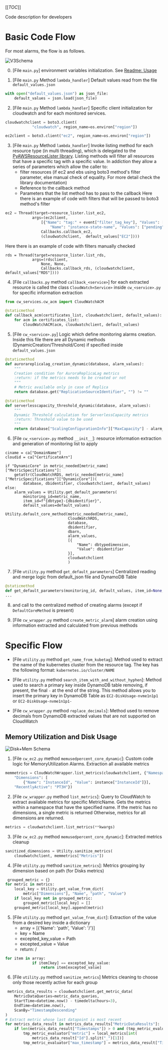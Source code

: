 [[_TOC_]]

Code description for developers

# Basic Code Flow
For most alarms, the flow is as follows.

![V3Schema](./imgs/v3_schema.excalidraw.png)

0. [File ``main.py``] environment variables initialization. See [Readme: Usage](./README.md#usage)

1. [File ``main.py`` Method ``lambda_handler``] Default values read from the file ``default_values.json``
```python
with open("default_values.json") as json_file:
    default_values = json.load(json_file)
```

2. [File ``main.py`` Method ``lambda_handler``] Specific client initialization for cloudwatch and for each monitored services.
```python
cloudwatchclient = boto3.client(
            "cloudwatch", region_name=os.environ["region"])

ec2client = boto3.client("ec2", region_name=os.environ["region"])
```
3. [File ``main.py`` Method ``lambda_handler``] Invoke listing method for each resource type (in multi threading), which is delegated to the [PyAWSResourceLister library](https://git.elmec.com/public-cloudservices/aws/pyawsresourcelister). Listing methods will filter all resources that have a specific tag with a specific value. In addiction they allow a series of parameters which allow the caller to:
    - filter resources (if ec2 and ebs using boto3 method's filter parameter, else manual check of equality. For more detail check the library documentation)
    - Reference to the callback method
    - Parameters that the list method has to pass to the callback
Here there is an example of code with filters that will be passed to boto3 method's filter 
```python
ec2 = Thread(target=resource_lister.list_ec2,
            args=(ec2client,
                [{"Name": "tag:" + event["filter_tag_key"], "Values": [event["filter_tag_value"]]}, {
                    "Name": "instance-state-name", "Values": ["pending", "running", "stopping", "stopped"]}],
                Callbacks.callback_ec2,
                (cloudwatchclient,  default_values["EC2"])))
```
Here there is an example of code with filters manually checked
```
rds = Thread(target=resource_lister.list_rds,
            args=(rdsclient,
                None, None,
                Callbacks.callback_rds, (cloudwatchclient, default_values["RDS"])))

```
4. [File ``callbacks.py`` method ``callback_<service>``] for each extracted resource is called the class ``CloudWatch<Service>`` inside ``cw_<service>.py`` for specific information extraction
```python
from cw_services.cw_acm import CloudWatchACM

@staticmethod
def callback_acm(certificates_list, cloudwatchclient, default_values):
    for acm in certificates_list:
        CloudWatchACM(acm, cloudwatchclient, default_values)
```

5. [File ``cw_<service>.py``] Logic which define monitoring alarms creation. Inside this file there are all Dynamic methods (DynamicCreation/Threshold/Core) if specified inside ``default_values.json``
```python
@staticmethod
def aurorareplicalag_creation_dynamic(database, alarm_values):
    """
    Creation condition for AuroraReplicaLag metrics
    :return: if the metrics needs to be created or not
    """
    # Metric available only in case of Replica
    return database.get("ReplicationSourceIdentifier", "") != ""

@staticmethod
def serverlesscapacity_threshold_dynamic(database, alarm_values):
    """
    Dynamic Threshold calculation for ServerlessCapacity metrics
    :return: Threshold value to be used
    """
    return database["ScalingConfigurationInfo"]["MaxCapacity"] - alarm_values["MetricSpecifications"]["Threshold"]

```

6. [File ``cw_<service>.py`` method ``__init__``]: resource information extraction and generation of monitoring list to apply 
```
ciname = ca["DomainName"]
cloudid = ca["CertificateArn"]

if "DynamicCore" in metric_needed[metric_name]["MetricSpecifications"]:
    getattr(CloudWatchRDS, metric_needed[metric_name]["MetricSpecifications"]["DynamicCore"])(
        database, dbidentifier, cloudwatchclient, default_values)
else:
    alarm_values = Utility.get_default_parameters(
        monitoring_id=metric_name,
        item_id=f"{dbtype}-{dbidentifier}",
        default_values=default_values)

Utility.default_core_method(metric_needed[metric_name],
                            CloudWatchRDS,
                            database,
                            dbidentifier,
                            dbarn,
                            alarm_values,
                            [{
                                "Name": dbtypedimension,
                                "Value": dbidentifier
                            }],
                            cloudwatchclient
                            )
```

7. [File ``utility.py`` method ``get_default_parameters``] Centralized reading and merge logic from default_json file and DynamoDB Table
```python
@staticmethod
def get_default_parameters(monitoring_id, default_values, item_id=None, item_id_components=None, cb=None, extra_params=None):
...
```

8. and call to the centralized method of creating alarms (except if ``DefaultCoreMethod`` is present)

9. [File ``cw_wrapper.py`` method ``create_metric_alarm``] alarm creation using information extracted and calculated from previous methods

# Specific Flow
- [File ``utility.py`` method ``get_name_from_kubetag``]: Method used to extract the name of the kubernetes cluster from the resource tag. The key has the following format: ``kubernetes.io/cluster/NAME``

- [File ``utility.py`` method ``search_item_with_and_without_hyphen``]: Method used to search a primary key inside DynamoDB table removing, if present, the final ``-`` at the end of the string. This method allows you to insert the primary key in DynamoDB Table as ``EC2-DiskUsage-nvme1n1p1`` or ``EC2-DiskUsage-nvme1n1p1-``

- [File ``cw_wrapper.py`` method ``replace_decimals``]: Method used to remove decimals from DynamoDB extracted values that are not supported on CloudWatch

## Memory Utilization and Disk Usage
![Disk+Mem Schema](./imgs/ec2_disk_mem_schema.excalidraw.png)

1. [File ``cw_ec2.py`` method ``memusedpercent_core_dynamic``]: Custom code logic for MemoryUtilization Alarms. Extraction all available metrics
```python
memmetrics = CloudWatchWrapper.list_metrics(cloudwatchclient, {"Namespace": "CWAgent", "MetricName": "mem_used_percent",
    "Dimensions": [
        {"Name": "InstanceId", "Value": instance["InstanceId"]}],
    "RecentlyActive": "PT3H"})
```

2. [File ``cw_wrapper.py`` method ``list_metrics``]: Query to CloudWatch to extract available metrics for specific MetricName. Gets the metrics within a namespace that have the specified name. If the metric has no dimensions, a single metric is returned Otherwise, metrics for all dimensions are returned.
```python
metrics = cloudwatchclient.list_metrics(**kwargs)
```

3. [File ``cw_ec2.py`` method ``memusedpercent_core_dynamic``]: Extracted metrics cleanup
```python
sanitized_dimensions = Utility.sanitize_metrics(
    cloudwatchclient, memmetrics["Metrics"])
```

4. [File ``utility.py`` method ``sanitize_metrics``]: Metrics grouping by dimension based on path (for Disks metrics)
```python
 grouped_metric = {}
for metric in metrics:
    local_key = Utility.get_value_from_dict(
        metric["Dimensions"], "Name", "path", "Value")
    if local_key not in grouped_metric:
        grouped_metric[local_key] = []
    grouped_metric[local_key].append(metric)
```

5. [File ``utility.py`` method ``get_value_from_dict``]: Extraction of the value from a desired key inside a dictionary
    - array = [{'Name': 'path', 'Value': '/'}] 
    - key = Name
    - excepted_key_value = Path
    - excepted_value = Value
    - return: /
```python
for item in array:
            if item[key] == excepted_key_value:
                return item[excepted_value]
```

6. [File ``utility.py`` method ``sanitize_metrics``] Metrics cleaning to choose only those recently active for each group
```python
 metrics_data_results = cloudwatchclient.get_metric_data(
    MetricDataQueries=metric_data_queries,
    StartTime=datetime.now() - timedelta(hours=3),
    EndTime=datetime.now(),
    ScanBy="TimestampDescending"
)
# Extract metric whose last datapoint is most recent
for metrics_data_result in metrics_data_results["MetricDataResults"]:
    if len(metrics_data_result["Timestamps"]) > 0 and (tmp_metric_evaluator["metric"] is None or (tmp_metric_evaluator["metric"] is not None and metrics_data_result["Timestamps"][00] > tmp_metric_evaluator["max_timestamp"])):
        tmp_metric_evaluator["metric"] = local_metrics[int(
            metrics_data_result["Id"].split("_")[1])]
        tmp_metric_evaluator["max_timestamp"] = metrics_data_result["Timestamps"][00]
```